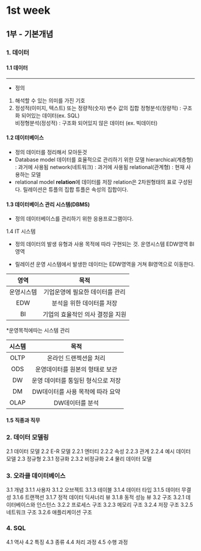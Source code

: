 # 1st week
## 1부 - 기본개념
### 1. 데이터

#### 1.1 데이터
---
* 정의 
 1. 해석할 수 있는 의미를 가진 기호
 2. 정성적(이미지, 텍스트) 또는 정량적(숫자) 변수 값의 집합
    정형분석(정량적) : 구조화 되어있는 데이터(ex. SQL)  
    비정형분석(정성적) : 구조화 되어있지 않은 데이터 (ex. 빅데이터)
#### 1.2 데이터베이스
* 정의
 데이터를 정리해서 모아둔것
* Database model
 데이터를 효율적으로 관리하기 위한 모델
   hierarchical(계층형) : 과거에 사용됨
   network(네트워크) : 과거에 사용됨
   relational(관계형) : 현재 사용하는 모델
* relational model
 **relation**에 데이터를 저장
 relation은 2차원형태의 표로 구성된다.
 릴레이션은 튜플의 집합  튜플은 속성의 집합이다.

#### 1.3 데이터베이스 관리 시스템(DBMS)
* 정의
 데이터베이스를 관리하기 위한 응용프로그램이다.

1.4 IT 시스템
* 정의
 데이터의 발생 유형과 사용 목적에 따라 구현되는 것.
    운영시스템
    EDW영역
    BI영역

* 릴레이션
 운영 시스템에서 발생한 데이터는 EDW영역을 거쳐 BI영역으로 이동한다.

|영역|목적|
|:---:|:---:|
|운영시스템|기업운영에 필요한 데이터를 관리|
|EDW|분석을 위한 데이터를 저장|
|BI|기업의 효율적인 의사 결정을 지원|

*운영목적에따는 시스템 관리

| 시스템 | 목적 |
|:---:|:---:|
| OLTP | 온라인 드랜젝션을 처리 |
| ODS | 운영데이터를 원본의 형태로 보관 |
| DW | 운영 데이터를 통일된 형식으로 저장 |
| DM | DW데이터를 사용 목적에 따라 요약 |
| OLAP | DW데이터를 분석 |

#### 1.5 직종과 직무


### 2. 데이터 모델링

2.1 데이터 모델
2.2 E-R 모델
2.2.1 엔터티
2.2.2 속성
2.2.3 관계
2.2.4 예시 데이터 모델
2.3 정규형
2.3.1 정규화
2.3.2 비정규화
2.4 물리 데이터 모델
### 3. 오라클 데이터베이스

3.1 개념
3.1.1 사용자
3.1.2 오브젝트
3.1.3 테이블
3.1.4 데이터 타입
3.1.5 데이터 무결성
3.1.6 트랜잭션
3.1.7 정적 데이터 딕셔너리 뷰
3.1.8 동적 성능 뷰
3.2 구조
3.2.1 데이터베이스와 인스턴스
3.2.2 프로세스 구조
3.2.3 메모리 구조
3.2.4 저장 구조
3.2.5 네트워크 구조
3.2.6 애플리케이션 구조
### 4. SQL

4.1 역사
4.2 특징
4.3 종류
4.4 처리 과정
4.5 수행 과정
